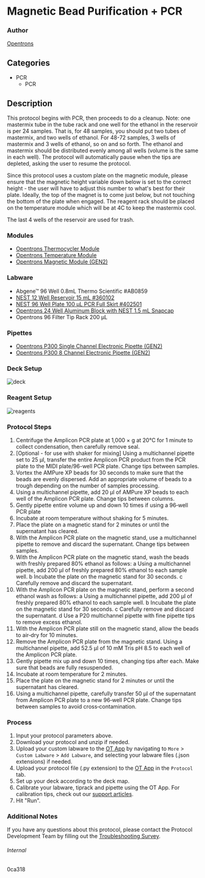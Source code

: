 # Magnetic Bead Purification + PCR


### Author
[Opentrons](https://opentrons.com/)


## Categories
* PCR
	* PCR


## Description
This protocol begins with PCR, then proceeds to do a cleanup. Note: one mastermix tube in the tube rack and one well for the ethanol in the reservoir is per 24 samples. That is, for 48 samples, you should put two tubes of mastermix, and two wells of ethanol. For 48-72 samples, 3 wells of mastermix and 3 wells of ethanol, so on and so forth. The ethanol and mastermix should be distributed evenly among all wells (volume is the same in each well). The protocol will automatically pause when the tips are depleted, asking the user to resume the protocol.

Since this protocol uses a custom plate on the magnetic module, please ensure that the magnetic height variable down below is set to the correct height - the user will have to adjust this number to what's best for their plate. Ideally, the top of the magnet is to come just below, but not touching the bottom of the plate when engaged. The reagent rack should be placed on the temperature module which will be at 4C to keep the mastermix cool. 

The last 4 wells of the reservoir are used for trash.


### Modules
* [Opentrons Thermocycler Module](https://shop.opentrons.com/thermocycler-module-1/)
* [Opentrons Temperature Module](https://shop.opentrons.com/thermocycler-module-1/)
* [Opentrons Magnetic Module (GEN2)](https://shop.opentrons.com/magnetic-module-gen2/)


### Labware
* Abgene™ 96 Well 0.8mL Thermo Scientific #AB0859
* [NEST 12 Well Reservoir 15 mL #360102](http://www.cell-nest.com/page94?_l=en&product_id=102)
* [NEST 96 Well Plate 100 µL PCR Full Skirt #402501](http://www.cell-nest.com/page94?_l=en&product_id=97&product_category=96)
* [Opentrons 24 Well Aluminum Block with NEST 1.5 mL Snapcap](https://shop.opentrons.com/collections/opentrons-tips/products/tube-rack-set-1)
* Opentrons 96 Filter Tip Rack 200 µL


### Pipettes
* [Opentrons P300 Single Channel Electronic Pipette (GEN2)](https://shop.opentrons.com/single-channel-electronic-pipette-p20/)
* [Opentrons P300 8 Channel Electronic Pipette (GEN2)](https://shop.opentrons.com/8-channel-electronic-pipette/)


### Deck Setup
![deck](https://opentrons-protocol-library-website.s3.amazonaws.com/custom-README-images/0ca318/deck.png)


### Reagent Setup
![reagents](https://opentrons-protocol-library-website.s3.amazonaws.com/custom-README-images/0ca318/reagents.png)


### Protocol Steps
1. Centrifuge the Amplicon PCR plate at 1,000 × g at 20°C for 1 minute to collect condensation, then carefully remove seal.
2. [Optional - for use with shaker for mixing] Using a multichannel pipette set to 25 µl, transfer the entire Amplicon PCR product from the PCR plate to the MIDI plate/96-well PCR plate. Change tips between samples.
3. Vortex the AMPure XP beads for 30 seconds to make sure that the beads are evenly dispersed. Add an appropriate volume of beads to a trough depending on the number of samples processing.
4. Using a multichannel pipette, add 20 µl of AMPure XP beads to each well of the
Amplicon PCR plate. Change tips between columns.
5. Gently pipette entire volume up and down 10 times if using a 96‐well PCR plate
6. Incubate at room temperature without shaking for 5 minutes.
7. Place the plate on a magnetic stand for 2 minutes or until the supernatant has cleared.
8. With the Amplicon PCR plate on the magnetic stand, use a multichannel pipette to
remove and discard the supernatant. Change tips between samples.
9. With the Amplicon PCR plate on the magnetic stand, wash the beads with freshly prepared 80% ethanol as follows:
a Using a multichannel pipette, add 200 µl of freshly prepared 80% ethanol to each sample well.
b Incubate the plate on the magnetic stand for 30 seconds.
c Carefully remove and discard the supernatant.
10. With the Amplicon PCR plate on the magnetic stand, perform a second ethanol wash as follows:
a Using a multichannel pipette, add 200 µl of freshly prepared 80% ethanol to each sample well.
b Incubate the plate on the magnetic stand for 30 seconds.
c Carefully remove and discard the supernatant.
d Use a P20 multichannel pipette with fine pipette tips to remove excess ethanol.
11. With the Amplicon PCR plate still on the magnetic stand, allow the beads to air‐dry for 10 minutes.
12. Remove the Amplicon PCR plate from the magnetic stand. Using a multichannel pipette, add 52.5 µl of 10 mM Tris pH 8.5 to each well of the Amplicon PCR plate.
13. Gently pipette mix up and down 10 times, changing tips after each. Make sure that beads are fully resuspended.
14. Incubate at room temperature for 2 minutes.
15. Place the plate on the magnetic stand for 2 minutes or until the supernatant has cleared.
16. Using a multichannel pipette, carefully transfer 50 µl of the supernatant from Amplicon PCR plate to a new 96‐well PCR plate. Change tips between samples to avoid cross‐contamination.


### Process
1. Input your protocol parameters above.
2. Download your protocol and unzip if needed.
3. Upload your custom labware to the [OT App](https://opentrons.com/ot-app) by navigating to `More` > `Custom Labware` > `Add Labware`, and selecting your labware files (.json extensions) if needed.
4. Upload your protocol file (.py extension) to the [OT App](https://opentrons.com/ot-app) in the `Protocol` tab.
5. Set up your deck according to the deck map.
6. Calibrate your labware, tiprack and pipette using the OT App. For calibration tips, check out our [support articles](https://support.opentrons.com/en/collections/1559720-guide-for-getting-started-with-the-ot-2).
7. Hit "Run".


### Additional Notes
If you have any questions about this protocol, please contact the Protocol Development Team by filling out the [Troubleshooting Survey](https://protocol-troubleshooting.paperform.co/).


###### Internal
0ca318
